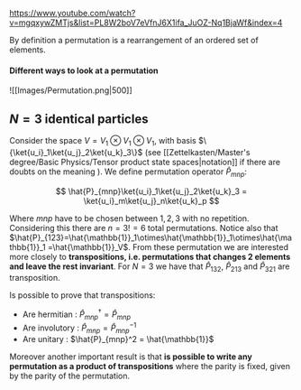 https://www.youtube.com/watch?v=mgqxywZMTjs&list=PL8W2boV7eVfnJ6X1ifa_JuOZ-Nq1BjaWf&index=4

By definition a permutation is a rearrangement of an ordered set of elements.
#### Different ways to look at a permutation 

![[Images/Permutation.png|500]]
## $N=3$ identical particles

Consider the space $V = V_1 \otimes V_1 \otimes V_1$, with basis $\{\ket{u_i}_1\ket{u_j}_2\ket{u_k}_3\}$ (see [[Zettelkasten/Master's degree/Basic Physics/Tensor product state spaces|notation]] if there are doubts on the meaning ).
We define permutation operator $\hat{P}_{mnp}$:

$$ \hat{P}_{mnp}\ket{u_i}_1\ket{u_j}_2\ket{u_k}_3 = \ket{u_i}_m\ket{u_j}_n\ket{u_k}_p $$

Where $mnp$ have to be chosen between $1,2,3$ with no repetition.
Considering this there are $n=3!=6$ total permutations.
Notice also that $\hat{P}_{123}=\hat{\mathbb{1}}_1\otimes\hat{\mathbb{1}}_1\otimes\hat{\mathbb{1}}_1 =\hat{\mathbb{1}}_V$.
From these permutation we are interested more closely to **transpositions, i.e. permutations that changes 2 elements and leave the rest invariant**.
For $N=3$ we have that $\hat{P}_{132}$, $\hat{P}_{213}$ and $\hat{P}_{321}$ are transposition.

Is possible to prove that transpositions:
- Are hermitian : $\hat{P}_{mnp}^{\dagger}=\hat{P}_{mnp}$ 
- Are involutory : $\hat{P}_{mnp} = \hat{P}_{mnp}^{-1}$
- Are unitary : $\hat{P}_{mnp}^2 = \hat{\mathbb{1}}$

Moreover another important result is that **is possible to write any permutation as a product of transpositions** where the parity is fixed, given by the parity of the permutation.


